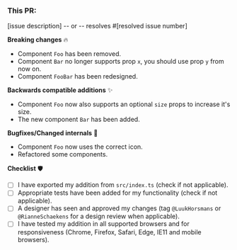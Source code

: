 ### This PR:

[issue description]
-- or --
resolves #[resolved issue number]

**Breaking changes** 🔥
- Component `Foo` has been removed.
- Component `Bar` no longer supports prop `x`, you should use prop `y` from now on.
- Component `FooBar` has been redesigned.

**Backwards compatible additions** ✨
- Component `Foo` now also supports an optional `size` props to increase it's size.
- The new component `Bar` has been added.

**Bugfixes/Changed internals** 🎈
- Component `Foo` now uses the correct icon.
- Refactored some components.

**Checklist** 🛡
- [ ] I have exported my addition from `src/index.ts` (check if not applicable).
- [ ] Appropriate tests have been added for my functionality (check if not applicable).
- [ ] A designer has seen and approved my changes (tag `@LuukHorsmans` or `@RianneSchaekens` for a design review when applicable).
- [ ] I have tested my addition in all supported browsers and for responsiveness (Chrome, Firefox, Safari, Edge, IE11 and mobile browsers).
